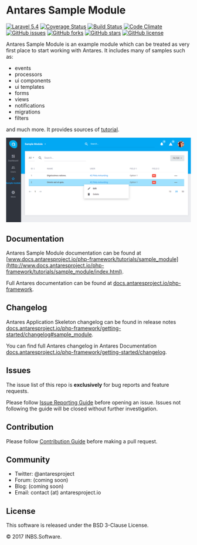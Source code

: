 # Antares Sample Module

[![Laravel 5.4](https://img.shields.io/badge/Laravel-5.4-orange.svg)](http://laravel.com)
[![Coverage Status](https://coveralls.io/repos/github/antaresproject/project/badge.svg?branch=0.9.2)](https://coveralls.io/github/antaresproject/project?branch=0.9.2)
[![Build Status](https://travis-ci.org/antaresproject/project.svg?branch=0.9.2)](https://travis-ci.org/antaresproject/project)
[![Code Climate](https://codeclimate.com/github/antaresproject/project/badges/gpa.svg)](https://codeclimate.com/github/antaresproject/project)
[![GitHub issues](https://img.shields.io/github/issues/antaresproject/project.svg)](https://github.com/antaresproject/project/issues)
[![GitHub forks](https://img.shields.io/github/forks/antaresproject/project.svg)](https://github.com/antaresproject/project/network)
[![GitHub stars](https://img.shields.io/github/stars/antaresproject/project.svg)](https://github.com/antaresproject/project/stargazers)
[![GitHub license](https://img.shields.io/badge/license-New%20BSD-blue.svg)](https://raw.githubusercontent.com/antaresproject/project/0.9.2/LICENSE)

Antares Sample Module is an example module which can be treated as very first place to start working with Antares. It includes many of samples such as:

- events
- processors
- ui components
- ui templates
- forms
- views
- notifications
- migrations
- filters

and much more. It provides sources of [tutorial](http://www.docs.antaresproject.io/php-framework/tutorials/sample_module/index.html).

![sample_module](docs/img/sample_module.PNG)

## Documentation

Antares Sample Module documentation can be found at [www.docs.antaresproject.io/php-framework/tutorials/sample_module](http://www.docs.antaresproject.io/php-framework/tutorials/sample_module/index.html).

Full Antares documentation can be found at [docs.antaresproject.io/php-framework](http://www.docs.antaresproject.io/php-framework).


## Changelog

Antares Application Skeleton changelog can be found in release notes [docs.antaresproject.io/php-framework/getting-started/changelog#sample_module](http://www.docs.antaresproject.io/php-framework/getting-started/changelog#sample_module).

You can find full Antares changelog in Antares Documentation [docs.antaresproject.io/php-framework/getting-started/changelog](http://www.docs.antaresproject.io/php-framework/getting-started/changelog).

## Issues

The issue list of this repo is **exclusively** for bug reports and feature requests.

Please follow [Issue Reporting Guide](http://www.docs.antaresproject.io/php-framework/getting-started/issues-reporting-guide) before opening an issue. Issues not following the guide will be closed without further investigation.

## Contribution

Please follow [Contribution Guide](http://www.docs.antaresproject.io/php-framework/getting-started/contribution-guide) before making a pull request.

## Community

* Twitter: @antaresproject
* Forum: (coming soon)
* Blog: (coming soon)
* Email: contact (at) antaresproject.io


## License

This software is released under the BSD 3-Clause License.

© 2017 INBS.Software.

